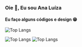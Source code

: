 ### Oie 🤠, Eu sou Ana Luíza
#### Eu faço alguns códigos e design 😁

![Top Langs](https://github-readme-stats.vercel.app/api/top-langs/?username=analarap&hide=javascript,css,scss,html&theme=tokyonight)

![Top Langs](https://github-readme-stats.vercel.app/api?username=analarap&theme=dracula&show_icons=true)
![Top Langs](https://github-readme-stats.vercel.app/api/top-langs/?username=analarap&layout=compact&theme=tokyonight)


<!--
**analuztx/analuztx** is a ✨ _special_ ✨ repository because its `README.md` (this file) appears on your GitHub profile.

Here are some ideas to get you started:

- 🔭 I’m currently working on ...
- 🌱 I’m currently learning ...
- 👯 I’m looking to collaborate on ...
- 🤔 I’m looking for help with ...
- 💬 Ask me about ...
- 📫 How to reach me: ...
- 😄 Pronouns: ...
- ⚡ Fun fact: ...
-->
